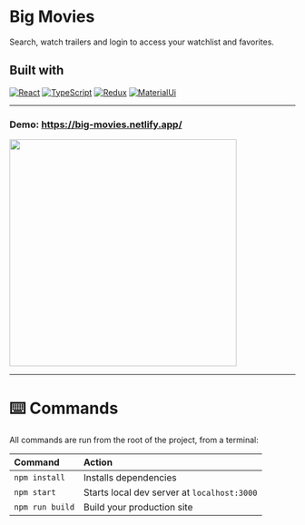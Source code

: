 # Big Movies

Search, watch trailers and login to access your watchlist and favorites.

## Built with
[![React](https://img.shields.io/badge/React-20232A?style=for-the-badge&logo=react&logoColor=61DAFB)](https://reactjs.org/)
[![TypeScript](https://img.shields.io/badge/TypeScript-007ACC?style=for-the-badge&logo=typescript&logoColor=white)](https://www.typescriptlang.org/)
[![Redux](https://img.shields.io/badge/Redux-593D88?style=for-the-badge&logo=redux&logoColor=white)](https://redux.js.org/)
[![MaterialUi](https://img.shields.io/badge/Material%20UI-007FFF?style=for-the-badge&logo=mui&logoColor=white)](https://mui.com/)



---

### Demo: https://big-movies.netlify.app/

<img src=https://user-images.githubusercontent.com/52018183/176925671-87c2daa4-115f-4440-acc7-218e2146701d.png with=400 height=400/>

---

# ⌨️ Commands

All commands are run from the root of the project, from a terminal:

| Command         | Action                                         |
| :-------------- | :--------------------------------------------- |
| `npm install`   | Installs dependencies                          |
| `npm start`   | Starts local dev server at `localhost:3000`    |
| `npm run build` | Build your production site                     |

